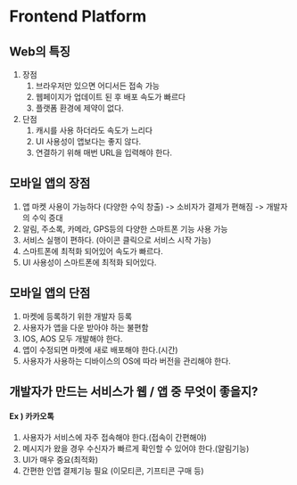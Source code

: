 # Frontend Platform

## Web의 특징

1. 장점
   1. 브라우저만 있으면 어디서든 접속 가능
   2. 웹페이지가 업데이트 된 후 배포 속도가 빠르다
   3. 플랫폼 환경에 제약이 없다.
2. 단점
   1. 캐시를 사용 하더라도 속도가 느리다
   2. UI 사용성이 앱보다는 좋지 않다.
   3. 연결하기 위해 매번 URL을 입력해야 한다.

## 모바일 앱의 장점

1. 앱 마켓 사용이 가능하다 (다양한 수익 창출) -> 소비자가 결제가 편해짐 -> 개발자의 수익 증대
2. 알림, 주소록, 카메라, GPS등의 다양한 스마트폰 기능 사용 가능
3. 서비스 실행이 편하다. (아이콘 클릭으로 서비스 시작 가능)
4. 스마트폰에 최적화 되어있어 속도가 빠르다.
5. UI 사용성이 스마트폰에 최적화 되어있다.

## 모바일 앱의 단점

1. 마켓에 등록하기 위한 개발자 등록
2. 사용자가 앱을 다운 받아야 하는 불편함
3. IOS, AOS 모두 개발해야 한다.
4. 앱이 수정되면 마켓에 새로 배포해야 한다.(시간)
5. 사용자가 사용하는 디바이스의 OS에 따라 버전을 관리해야 한다.

## 개발자가 만드는 서비스가 웹 / 앱 중 무엇이 좋을지?

#### Ex ) 카카오톡

1. 사용자가 서비스에 자주 접속해야 한다.(접속이 간편해야)
2. 메시지가 왔을 경우 수신자가 빠르게 확인할 수 있어야 한다.(알림기능)
3. UI가 매우 중요(최적화)
4. 간편한 인앱 결제기능 필요 (이모티콘, 기프티콘 구매 등)
